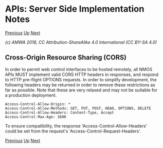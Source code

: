 # APIs: Server Side Implementation Notes
[Previous](2.1._APIs_-_Client_Side_Implementation.md) [Up](..) [Next](3.0._Interoperability.md)

_(c) AMWA 2018, CC Attribution-ShareAlike 4.0 International (CC BY-SA 4.0)_

## Cross-Origin Resource Sharing (CORS)

In order to permit web control interfaces to be hosted remotely, all NMOS APIs MUST implement valid CORS HTTP headers in responses, and respond to HTTP pre-flight OPTIONS requests. In order to simplify development, the following headers may be returned in order to remove these restrictions as far as possible. Note that these are very relaxed and may not be suitable for a production deployment.

```http
Access-Control-Allow-Origin: *
Access-Control-Allow-Methods: GET, PUT, POST, HEAD, OPTIONS, DELETE
Access-Control-Allow-Headers: Content-Type, Accept
Access-Control-Max-Age: 3600
```

To ensure compatibility, the response 'Access-Control-Allow-Headers' could be set from the request's 'Access-Control-Request-Headers'.

[Previous](2.1._APIs_-_Client_Side_Implementation.md) [Up](..) [Next](3.0._Interoperability.md)
